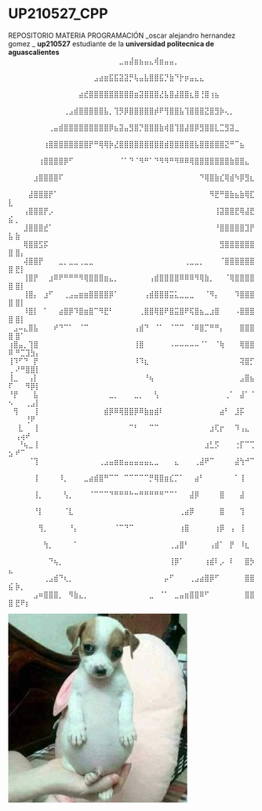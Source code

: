 # UP210527_CPP
REPOSITORIO MATERIA PROGRAMACIÓN 
_oscar alejandro hernandez gomez _ **up210527**
estudiante de la **universidad politecnica de aguascalientes**
⠀⠀⠀⠀⠀⠀⠀⠀⠀⠀⠀⠀⠀⠀⠀⠀⠀⠀⠀⠀⠀⠀⣀⣤⣼⣶⣦⣤⣄⢾⣶⣤⣤⡀⠀⠀⠀⠀⠀⠀⠀⠀⠀⠀⠀⠀⠀⠀⠀⠀ ⠀⠀⠀⠀⠀
⠀⠀⠀⠀⠀⠀⠀⠀⠀⠀⠀⠀⠀⠀⠀⠀⠀⣠⣴⣶⣯⣯⣽⣽⡛⢧⣤⣧⣿⣿⣯⡙⣷⠙⡗⡶⣤⣄⣄⠀⠀⠀⠀⠀⠀⠀⠀⠀⠀⠀ ⠀⠀⠀⠀⠀
⠀⠀⠀⠀⠀⠀⠀⠀⠀⠀⠀⠀⠀⠀⣴⣞⣿⣿⣿⣿⣿⣿⣿⣿⣿⣶⣽⣿⣿⣿⣜⣧⣿⣼⣿⣿⣆⣿⢘⣿⢰⣦⠀⠀⠀⠀⠀⠀⠀⠀ ⠀⠀⠀⠀⠀
⠀⠀⠀⠀⠀⠀⠀⠀⠀⠀⠀⢀⣠⣾⣿⣿⣿⣿⣿⣧⡀⢹⡻⡿⣿⣿⣿⣿⣿⡾⠟⢻⣿⣿⣧⢹⣿⣿⣿⣝⣿⣻⡷⢄⡀⠀⠀⠀⠀⠀ ⠀⠀⠀⠀⠀
⠀⠀⠀⠀⠀⠀⠀⠀⢀⣤⣾⣿⣿⣿⣿⣿⣿⣿⣿⣿⡿⣦⣽⣤⣻⣿⡙⣿⣿⣿⣷⢾⣿⢹⣿⣼⣿⡿⣻⣿⣿⣇⣉⣻⣽⣀⠀⠀⠀⠀ ⠀⠀⠀⠀⠀
⠀⠀⠀⠀⠀⠀⠀⢰⣿⣿⣿⣿⣿⣿⣿⣿⡟⠛⢿⢿⡷⣜⣿⣿⣿⣿⣿⣿⣿⣿⣿⣾⣿⣿⣿⣿⣿⣧⣿⣿⣿⣿⣿⣝⠛⠉⣦⠀⠀⠀ ⠀⠀⠀⠀⠀
⠀⠀⠀⠀⠀⠀⢰⣿⣿⣿⣿⡿⠋⠀⠀⠀⠀⠀⠀⠀⠀⠀⠈⠁⠙⠈⠻⠛⠁⠙⠻⠻⠛⠻⠿⠿⢿⣿⣿⣿⣿⣿⣿⣿⣷⣿⣿⣄⠀⠀ ⠀⠀⠀⠀⠀
⠀⠀⠀⠀⠀⣰⣿⣿⣿⣿⠏⠀⠀⠀⠀⠀⠀⠀⠀⠀⠀⠀⠀⠀⠀⠀⠀⠀⠀⠀⠀⠀⠀⠀⠀⠀⠀⠀⠙⢿⣿⣷⣎⢿⣾⠳⡿⣻⣆⠀ ⠀⠀⠀⠀⠀
⠀⠀⠀⠀⣼⣿⣿⣿⡟⠁⠀⠀⠀⠀⠀⠀⠀⠀⠀⠀⠀⠀⠀⠀⠀⠀⠀⠀⠀⠀⠀⠀⠀⠀⠀⠀⠀⠀⠀⠀⠻⣟⠛⣿⣷⣦⣷⢿⣏⣇ ⠀⠀⠀⠀⠀
⠀⠀⠀⢠⣿⣿⣿⡟⡠⠀⠀⠀⠀⠀⠀⠀⠀⠀⠀⠀⠀⠀⠀⠀⠀⠀⠀⠀⠀⠀⠀⠀⠀⠀⠀⠀⠀⠀⠀⠀⠀⢸⣽⣿⣿⣟⢿⣼⣟⣮ ⡀⠀⠀⠀⠀
⠀⠀⠀⣸⣿⣿⣿⣞⠁⠀⠀⠀⠀⠀⠀⠀⠀⠀⠀⠀⠀⠀⠀⠀⠀⠀⠀⠀⠀⠀⠀⠀⠀⠀⠀⠀⠀⠀⠀⠀⠀⠘⣿⣿⣿⣿⣿⣹⡟⣧ ⣷⠀⠀⠀⠀
⠀⠀⠀⢿⣿⣿⣫⡯⠀⠀⠀⠀⠀⠀⠀⠀⠀⠀⠀⠀⠀⠀⠀⠀⠀⠀⠀⠀⠀⠀⠀⠀⠀⠀⠀⠀⠀⠀⠀⠀⠀⠀⣻⣿⣿⣿⣿⣿⣿⣿ ⣿⡄⠀⠀⠀
⠀⠀⠀⢼⣿⣿⡟⠀⠀⠀⣀⡀⣀⣀⢀⣀⣀⠀⠀⠀⠀⠀⠀⠀⠀⠀⠀⠀⠀⠀⠀⠀⠀⠀⠀⢀⣀⣀⡀⠀⠀⠀⠈⣿⣿⣿⣿⣿⣿⣿ ⣟⡇⠀⠀⠀
⠀⠀⠀⢸⣿⡟⠀⠀⣰⠿⠟⠛⠛⠛⠻⢿⣿⣿⣿⣶⣄⡀⠀⠀⠀⠀⠀⠀⢠⣾⣿⣿⣿⣿⠿⠿⠿⠻⢿⣷⡀⠀⠀⠈⢿⣿⣿⣿⣿⣿ ⣿⡇⠀⠀⠀
⠀⠀⠀⢸⣿⡄⠀⣰⠋⠀⠀⢀⣠⣤⣶⣶⣿⣿⣿⣿⡿⠁⠀⠀⠀⠀⠀⢠⣾⣿⣿⣿⣭⣅⣀⣀⣀⠀⠀⠈⠻⡄⠀⠀⠀⠹⣿⣿⣿⣿ ⣿⡇⠀⠀⠀
⠀⠀⠀⠸⣿⡇⠀⠁⠀⠀⣴⣿⡿⠹⣿⣶⣿⠉⠻⣟⠃⠀⠀⠀⠀⠀⢀⣿⣿⢿⣿⠟⣿⣭⣿⠟⢯⣿⣦⣀⣰⣿⠀⠀⠀⠠⣿⣿⣿⣿ ⣿⡇⠀⠀⠀
⠀⣠⠤⣄⣿⣧⠀⠀⠀⠞⠙⠉⠁⠀⠈⠉⠀⠀⠀⠀⠀⠀⠀⠀⠀⢠⣾⠙⠀⠈⠁⠀⠈⠉⠉⠀⠈⠿⣿⡉⠛⠛⡄⠀⠀⠀⣿⣿⣿⣿ ⣿⠁⠀⠀⠀
⢰⣿⣤⡀⢹⣿⠀⠀⠀⠀⠀⠀⠀⠀⠀⠀⠀⠀⠀⠀⠀⠀⠀⠀⠀⢸⣿⠀⠀⠀⠀⠀⠠⠤⠤⠤⠤⠤⠈⠁⠀⠈⢷⠀⠀⠀⢿⣿⣿⠿ ⠛⣉⣹⣳⡄
⢸⠹⠋⠙⠀⡟⠀⠀⠀⠀⠀⠀⠀⠀⠀⠀⠀⠀⠀⠀⠀⠀⠀⠀⠀⠸⠹⣆⠀⠀⠀⠀⠀⠀⠀⠀⠀⠀⠀⠀⠀⠀⠀⠀⠀⠀⢽⣿⡋⢀ ⠜⠛⣿⣿⡇
⢸⣀⠀⠀⢠⡇⠀⠀⠀⠀⠀⠀⠀⠀⠀⠀⠀⠀⠀⠀⠀⠀⠀⠀⠀⠀⠀⠘⢦⠀⠀⠀⠀⠀⠀⠀⠀⠀⠀⠀⠀⠀⠀⠀⠀⠀⣠⣿⣦⠏ ⠀⠀⠻⡿⡇
⠘⡟⠀⠀⠀⣧⠀⠀⠀⠀⠀⠀⠀⠀⠀⠀⠀⠀⠀⠀⣀⡀⠀⠀⠀⣀⡀⠀⠀⢣⠀⠀⠀⠀⠀⠀⠀⠀⠀⠀⠀⠀⠀⢀⠁⠀⣼⠁⠈⠢ ⠀⠀⢀⣠⡇
⠀⢻⠀⠀⠀⢸⠀⠀⠀⠀⠀⠀⠀⠀⠀⠀⠀⠀⠀⣾⡿⠿⢿⣿⣿⡿⠿⣷⣶⣾⠇⠀⠀⠀⠀⠀⠀⠀⠀⠀⠀⠀⣴⠃⠀⣸⡯⠀⠀⠀ ⠀⠀⢘⠟⠀
⠀⠀⣇⠀⠀⢸⠀⠀⠀⠀⠀⠀⠀⠀⠀⠀⠀⠀⠀⠀⠀⠀⠀⠀⠉⠃⠀⠀⠉⠉⠀⠀⠀⠀⠀⠀⠀⠀⠀⠀⣰⢏⡖⠀⠀⠹⢠⣄⠀⠀ ⢠⢴⠞⠀⠀
⠀⠀⠘⢦⣀⢸⠀⠀⠀⠀⠀⠀⠀⠀⠀⠀⠀⠀⠀⠀⠀⠀⠀⠀⠀⠀⠀⠀⠀⠀⠀⠀⠀⠀⠀⠀⠀⠀⠀⣰⣃⡫⠀⠀⠀⢐⡏⠉⢉⣢ ⠞⠉⠀⠀⠀
⠀⠀⠀⠀⠈⢹⠀⠀⠀⠀⠀⠀⠀⠀⠀⠀⠀⠀⢀⣠⣤⣶⣶⣤⣤⣤⣤⣤⣄⣀⠀⠀⠀⣄⠀⠀⠀⢀⣼⠟⠉⠀⠀⠀⠀⣼⢳⠚⠉⠀ ⠀⠀⠀⠀⠀
⠀⠀⠀⠀⠀⢸⠀⠀⠀⠀⠸⡀⠀⠀⠀⣀⣴⣾⣿⠛⠉⠉⠀⠉⠉⠉⠉⠉⡛⢿⣿⣶⣎⡉⠁⠀⠀⣴⠃⠀⠀⠀⠀⠀⠀⠁⢸⠀⠀⠀ ⠀⠀⠀⠀⠀
⠀⠀⠀⠀⠀⢸⡀⠀⠀⠀⠀⢣⡀⠀⠀⠀⠈⠉⠉⠉⠙⠛⠛⠛⠓⠒⠛⠛⠛⠛⠛⠉⠉⠁⠀⠀⣼⡿⠀⠀⠀⠀⣿⠀⠀⠀⣼⠀⠀⠀ ⠀⠀⠀⠀⠀
⠀⠀⠀⠀⠀⠘⡇⠀⠀⠀⠀⠈⣇⠀⠀⠀⠀⠀⠀⠀⠀⠀⠀⠀⠀⠀⠀⠀⠀⠀⠀⠀⠀⠀⢀⣴⡿⠀⠀⠀⠀⠀⣿⠀⠀⠀⢹⠀⠀⠀ ⠀⠀⠀⠀⠀
⠀⠀⠀⠀⠀⠀⢻⡀⠀⠀⠀⠀⠘⡄⠀⠀⠀⠀⠀⠀⠀⠈⠉⠙⠉⠀⠀⠀⠀⠀⠀⠀⠀⠀⢰⣿⠀⠀⠀⠀⠀⢰⡿⠀⢠⠀⢸⠀⠀⠀ ⠀⠀⠀⠀⠀
⠀⠀⠀⠀⠀⠀⠀⢳⡀⠀⠀⠀⠀⠁⠀⠀⠀⠀⠀⠀⠀⠀⠀⠀⠀⠀⠀⠀⠀⠀⠀⠀⢀⣠⣿⠃⠀⠀⠀⠀⢠⣾⠁⠀⡟⠀⠸⣆⠀⠀ ⠀⠀⠀⠀⠀
⠀⠀⠀⠀⠀⠀⠀⠀⠙⢦⡀⠀⠀⠀⠀⠀⠀⠀⠀⠀⠀⠀⠀⠀⠀⠀⠀⠀⠀⠀⠀⠀⢸⡿⠁⠀⠀⠀⠀⢰⣾⠇⡠⠀⠇⠀⠀⣿⡳⣄ ⠀⠀⠀⠀⠀
⠀⠀⠀⠀⠀⠀⠀⢀⣠⣾⠙⢆⡀⠀⠀⠀⠀⠀⠀⠀⠀⠀⠀⠀⠀⠀⠀⠀⠀⠀⠀⡤⠋⠀⠀⠀⢀⣠⣴⣿⡿⠋⠀⠀⠀⠀⠀⣿⣿⣮ ⡷⡀⠀⠀⠀
⠀⠀⠀⠀⠀⣠⠶⣿⣿⣿⡀⠀⠻⣷⣄⡀⠀⠀⠀⠀⠀⠀⠀⠀⠀⠀⠀⠀⣀⠀⠈⠁⠀⣀⣤⣶⣿⣿⠿⠋⠀⠀⠀⠀⠀⠀⠀⣿⣿⣿ ⣟⠟⡆⠀⠀

![Esta es una imagen de ejemplo](https://github.com/UP210527/UP210527_CPP/blob/main/imagenes/E3jQD7IWQAQM-6r.jpeg)


